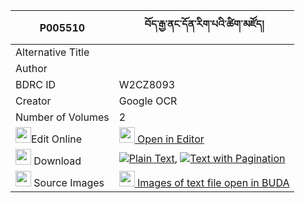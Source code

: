 |P005510|བོད་རྒྱ་ནང་དོན་རིག་པའི་ཚིག་མཛོད། 
| --- | --- 
|Alternative Title |
|Author | 
|BDRC ID | W2CZ8093
|Creator | Google OCR
|Number of Volumes| 2
|<img width="25" src="https://img.icons8.com/color/25/000000/edit-property.png">Edit Online| [<img width="25" src="https://avatars.githubusercontent.com/u/45091458?s=200&v=4"> Open in Editor](http://editor.openpecha.org/P005510)
|<img width="25" src="https://img.icons8.com/fluent/48/000000/download-2.png"/>  Download | [![](https://img.icons8.com/color/20/000000/txt.png)Plain Text](https://github.com/Openpecha/P005510/releases/download/v2/bo_gya_nangdon_rigpa_i_tsikdzo_plain_P005510.zip), [![](https://img.icons8.com/color/20/000000/txt.png)Text with Pagination](https://github.com/Openpecha/P005510/releases/download/v2/bo_gya_nangdon_rigpa_i_tsikdzo_pages_P005510.zip)
|<img width="25" src="https://img.icons8.com/plasticine/100/000000/pictures-folder.png"/>  Source Images | [<img width="25" src="https://library.bdrc.io/icons/BUDA-small.svg"> Images of text file open in BUDA](https://library.bdrc.io/show/bdr:W2CZ8093)